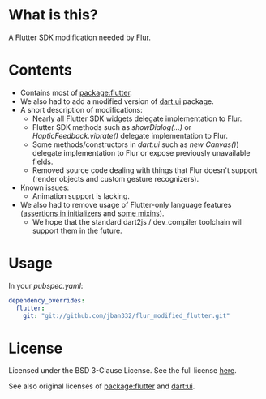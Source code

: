 # What is this?
A Flutter SDK modification needed by [Flur](https://github.com/jban332/flur).

# Contents
* Contains most of [package:flutter](https://github.com/flutter/flutter/tree/master/packages/flutter).
* We also had to add a modified version of [dart:ui](https://github.com/flutter/engine/tree/master/lib/ui) package.
* A short description of modifications:
  * Nearly all Flutter SDK widgets delegate implementation to Flur.
  * Flutter SDK methods such as _showDialog(...)_ or _HapticFeedback.vibrate()_ delegate implementation to Flur.
  * Some methods/constructors in _dart:ui_ such as _new Canvas()_) delegate implementation to Flur or expose
    previously unavailable fields.
  * Removed source code dealing with things that Flur doesn't support (render objects and custom gesture recognizers).
* Known issues:
  * Animation support is lacking.
* We also had to remove usage of Flutter-only language features ([assertions in initializers](https://github.com/dart-lang/sdk/issues/27141) and [some
  mixins](https://github.com/dart-lang/sdk/issues/15101)).
    * We hope that the standard dart2js / dev_compiler toolchain will support them in the future.

# Usage

In your _pubspec.yaml_:
```yaml
dependency_overrides:
  flutter:
    git: "git://github.com/jban332/flur_modified_flutter.git"
```

# License
Licensed under the BSD 3-Clause License. See the full license [here](LICENSE).

See also original licenses of [package:flutter](https://github.com/flutter/flutter/blob/master/LICENSE) and [dart:ui](https://github.com/flutter/engine/blob/master/LICENSE).